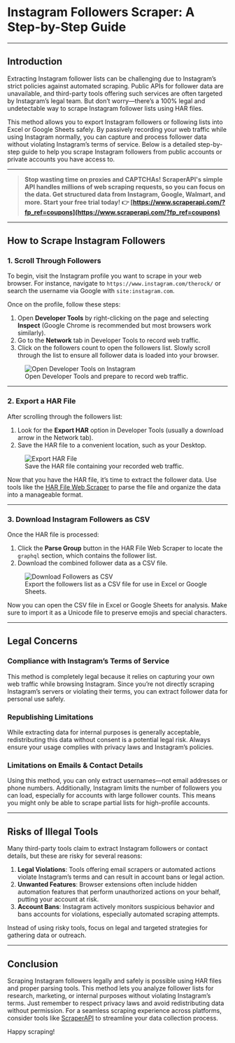 # Instagram Followers Scraper: A Step-by-Step Guide

---

## Introduction

Extracting Instagram follower lists can be challenging due to Instagram’s strict policies against automated scraping. Public APIs for follower data are unavailable, and third-party tools offering such services are often targeted by Instagram’s legal team. But don’t worry—there’s a 100% legal and undetectable way to scrape Instagram follower lists using HAR files. 

This method allows you to export Instagram followers or following lists into Excel or Google Sheets safely. By passively recording your web traffic while using Instagram normally, you can capture and process follower data without violating Instagram’s terms of service. Below is a detailed step-by-step guide to help you scrape Instagram followers from public accounts or private accounts you have access to.

---

> **Stop wasting time on proxies and CAPTCHAs! ScraperAPI's simple API handles millions of web scraping requests, so you can focus on the data. Get structured data from Instagram, Google, Walmart, and more. Start your free trial today! 👉 [https://www.scraperapi.com/?fp_ref=coupons](https://www.scraperapi.com/?fp_ref=coupons)**

---

## How to Scrape Instagram Followers

### 1. Scroll Through Followers

To begin, visit the Instagram profile you want to scrape in your web browser. For instance, navigate to `https://www.instagram.com/therock/` or search the username via Google with `site:instagram.com`.

Once on the profile, follow these steps:
1. Open **Developer Tools** by right-clicking on the page and selecting **Inspect** (Google Chrome is recommended but most browsers work similarly).
2. Go to the **Network** tab in Developer Tools to record web traffic.
3. Click on the followers count to open the followers list. Slowly scroll through the list to ensure all follower data is loaded into your browser.

<figure>
<img alt="Open Developer Tools on Instagram" src="https://i.imgur.com/hIXsDyk.png">
<figcaption>Open Developer Tools and prepare to record web traffic.</figcaption>
</figure>

---

### 2. Export a HAR File

After scrolling through the followers list:
1. Look for the **Export HAR** option in Developer Tools (usually a download arrow in the Network tab).
2. Save the HAR file to a convenient location, such as your Desktop.

<figure>
<img alt="Export HAR File" src="https://i.imgur.com/UhejCkX.png">
<figcaption>Save the HAR file containing your recorded web traffic.</figcaption>
</figure>

Now that you have the HAR file, it’s time to extract the follower data. Use tools like the [HAR File Web Scraper](https://stevesie.com/har-file-web-scraper) to parse the file and organize the data into a manageable format.

---

### 3. Download Instagram Followers as CSV

Once the HAR file is processed:
1. Click the **Parse Group** button in the HAR File Web Scraper to locate the `graphql` section, which contains the follower list.
2. Download the combined follower data as a CSV file.

<figure>
<img alt="Download Followers as CSV" src="https://i.imgur.com/J8Hda6l.png">
<figcaption>Export the followers list as a CSV file for use in Excel or Google Sheets.</figcaption>
</figure>

Now you can open the CSV file in Excel or Google Sheets for analysis. Make sure to import it as a Unicode file to preserve emojis and special characters.

---

## Legal Concerns

### Compliance with Instagram’s Terms of Service
This method is completely legal because it relies on capturing your own web traffic while browsing Instagram. Since you’re not directly scraping Instagram’s servers or violating their terms, you can extract follower data for personal use safely.

### Republishing Limitations
While extracting data for internal purposes is generally acceptable, redistributing this data without consent is a potential legal risk. Always ensure your usage complies with privacy laws and Instagram’s policies.

### Limitations on Emails & Contact Details
Using this method, you can only extract usernames—not email addresses or phone numbers. Additionally, Instagram limits the number of followers you can load, especially for accounts with large follower counts. This means you might only be able to scrape partial lists for high-profile accounts.

---

## Risks of Illegal Tools

Many third-party tools claim to extract Instagram followers or contact details, but these are risky for several reasons:
1. **Legal Violations**: Tools offering email scrapers or automated actions violate Instagram’s terms and can result in account bans or legal action.
2. **Unwanted Features**: Browser extensions often include hidden automation features that perform unauthorized actions on your behalf, putting your account at risk.
3. **Account Bans**: Instagram actively monitors suspicious behavior and bans accounts for violations, especially automated scraping attempts.

Instead of using risky tools, focus on legal and targeted strategies for gathering data or outreach.

---

## Conclusion

Scraping Instagram followers legally and safely is possible using HAR files and proper parsing tools. This method lets you analyze follower lists for research, marketing, or internal purposes without violating Instagram’s terms. Just remember to respect privacy laws and avoid redistributing data without permission. For a seamless scraping experience across platforms, consider tools like [ScraperAPI](https://www.scraperapi.com/?fp_ref=coupons) to streamline your data collection process.

Happy scraping!
